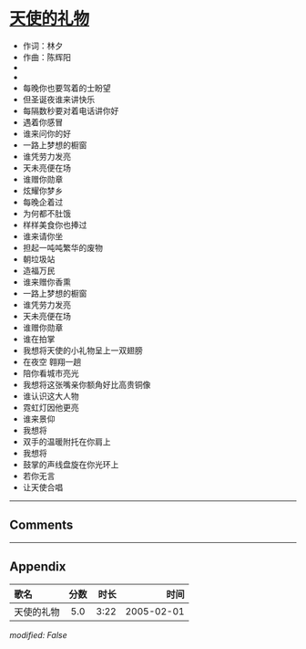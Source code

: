 # [天使的礼物](https://music.163.com/song?id=66366)

* 作词：林夕
* 作曲：陈辉阳
*
*
* 每晚你也要驾着的士盼望
* 但圣诞夜谁来讲快乐
* 每隔数秒要对着电话讲你好
* 遇着你感冒
* 谁来问你的好
* 一路上梦想的橱窗
* 谁凭劳力发亮
* 天未亮便在场
* 谁赠你勋章
* 炫耀你梦乡
* 每晚企着过
* 为何都不肚饿
* 样样美食你也捧过
* 谁来请你坐
* 担起一吨吨繁华的废物
* 朝垃圾站
* 造福万民
* 谁来赠你香熏
* 一路上梦想的橱窗
* 谁凭劳力发亮
* 天未亮便在场
* 谁赠你勋章
* 谁在拍掌
* 我想将天使的小礼物呈上一双翅膀
* 在夜空 翱翔一趟
* 陪你看城市亮光
* 我想将这张嘴亲你额角好比高贵铜像
* 谁认识这大人物
* 霓虹灯因他更亮
* 谁来景仰
* 我想将
* 双手的温暖附托在你肩上
* 我想将
* 鼓掌的声线盘旋在你光环上
* 若你无言
* 让天使合唱


---

## Comments


---

## Appendix

|歌名|分数|时长|时间|
|:---|:---:|---:|---:|
|天使的礼物|5.0|3:22|2005-02-01

*modified: False*